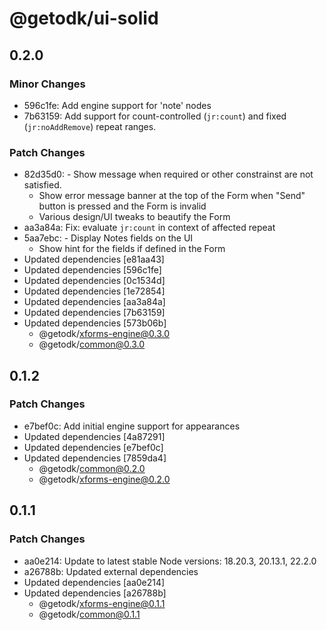 # @getodk/ui-solid

## 0.2.0

### Minor Changes

- 596c1fe: Add engine support for 'note' nodes
- 7b63159: Add support for count-controlled (`jr:count`) and fixed (`jr:noAddRemove`) repeat ranges.

### Patch Changes

- 82d35d0: - Show message when required or other constrainst are not satisfied.
  - Show error message banner at the top of the Form when "Send" button is pressed and the Form is invalid
  - Various design/UI tweaks to beautify the Form
- aa3a84a: Fix: evaluate `jr:count` in context of affected repeat
- 5aa7ebc: - Display Notes fields on the UI
  - Show hint for the fields if defined in the Form
- Updated dependencies [e81aa43]
- Updated dependencies [596c1fe]
- Updated dependencies [0c1534d]
- Updated dependencies [1e72854]
- Updated dependencies [aa3a84a]
- Updated dependencies [7b63159]
- Updated dependencies [573b06b]
  - @getodk/xforms-engine@0.3.0
  - @getodk/common@0.3.0

## 0.1.2

### Patch Changes

- e7bef0c: Add initial engine support for appearances
- Updated dependencies [4a87291]
- Updated dependencies [e7bef0c]
- Updated dependencies [7859da4]
  - @getodk/common@0.2.0
  - @getodk/xforms-engine@0.2.0

## 0.1.1

### Patch Changes

- aa0e214: Update to latest stable Node versions: 18.20.3, 20.13.1, 22.2.0
- a26788b: Updated external dependencies
- Updated dependencies [aa0e214]
- Updated dependencies [a26788b]
  - @getodk/xforms-engine@0.1.1
  - @getodk/common@0.1.1
